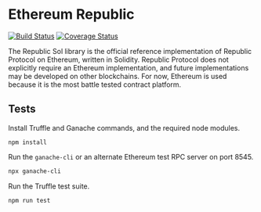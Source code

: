 # Ethereum Republic

[![Build Status](https://travis-ci.org/republicprotocol/republic-sol.svg?branch=master)](https://travis-ci.org/republicprotocol/republic-sol)
[![Coverage Status](https://coveralls.io/repos/github/republicprotocol/republic-sol/badge.svg?branch=master)](https://coveralls.io/github/republicprotocol/republic-sol?branch=master)

The Republic Sol library is the official reference implementation of Republic Protocol on Ethereum, written in Solidity. Republic Protocol does not explicitly require an Ethereum implementation, and future implementations may be developed on other blockchains. For now, Ethereum is used because it is the most battle tested contract platform.

## Tests

Install Truffle and Ganache commands, and the required node modules.

```
npm install
```

Run the `ganache-cli` or an alternate Ethereum test RPC server on port 8545.

```sh
npx ganache-cli
```

Run the Truffle test suite.

```sh
npm run test
```
